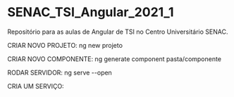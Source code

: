 # SENAC_TSI_Angular_2021_1
Repositório para as aulas de Angular de TSI no Centro Universitário SENAC.

CRIAR NOVO PROJETO: ng new projeto

CRIAR NOVO COMPONENTE: ng generate component pasta/componente 

RODAR SERVIDOR: ng serve --open

CRIA UM SERVIÇO: 
